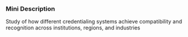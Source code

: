 ### Mini Description

Study of how different credentialing systems achieve compatibility and recognition across institutions, regions, and industries
